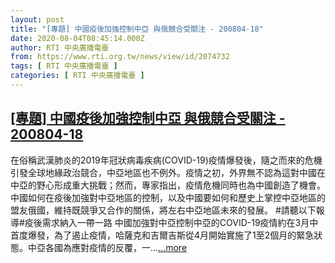 ```yaml
---
layout: post
title: "[專題] 中國疫後加強控制中亞 與俄競合受關注 - 200804-18"
date: 2020-08-04T08:45:14.000Z
author: RTI 中央廣播電臺
from: https://www.rti.org.tw/news/view/id/2074732
tags: [ RTI 中央廣播電臺 ]
categories: [ RTI 中央廣播電臺 ]
---
```

<!--1596530714000-->
[[專題] 中國疫後加強控制中亞 與俄競合受關注 - 200804-18](https://www.rti.org.tw/news/view/id/2074732)
------

<div>
在俗稱武漢肺炎的2019年冠狀病毒疾病(COVID-19)疫情爆發後，隨之而來的危機引發全球地緣政治競合，中亞地區也不例外。疫情之初，外界無不認為這對中國在中亞的野心形成重大挑戰；然而，專家指出，疫情危機同時也為中國創造了機會。中國如何在疫後加強對中亞地區的控制，以及中國要如何和歷史上掌控中亞地區的盟友俄國，維持既競爭又合作的關係，將左右中亞地區未來的發展。 #請聽以下報導#疫後需求納入一帶一路 中國加強對中亞控制中亞的COVID-19疫情約在3月中首度爆發，為了遏止疫情，哈薩克和吉爾吉斯從4月開始實施了1至2個月的緊急狀態。中亞各國為應對疫情的反覆，一...<a target="_blank" href="https://www.rti.org.tw/news/view/id/2074732">...more</a>
</div>
